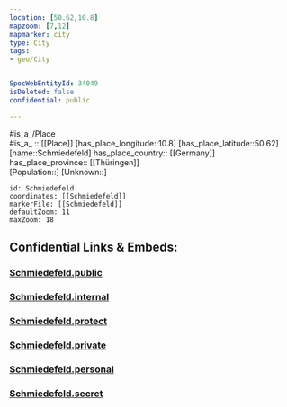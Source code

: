 ```yaml
---
location: [50.62,10.8] 
mapzoom: [7,12] 
mapmarker: city 
type: City
tags:
- geo/City


SpocWebEntityId: 34049
isDeleted: false
confidential: public

---
```

#is_a_/Place  
#is_a_ :: [[Place]] 
[has_place_longitude::10.8] 
[has_place_latitude::50.62] 
[name::Schmiedefeld] 
has_place_country:: [[Germany]]  
has_place_province:: [[Thüringen]]  
[Population::] 
[Unknown::] 


```leaflet
id: Schmiedefeld
coordinates: [[Schmiedefeld]] 
markerFile: [[Schmiedefeld]] 
defaultZoom: 11 
maxZoom: 18
```


## Confidential Links & Embeds: 

### [Schmiedefeld.public](/_public/\Earth\Continent\Europe\Europe~Central\Germany\Germany~East\Thüringen\counties~TH\Saalfeld-Rudolstadt\cities~Saalfeld-Rudolst\Lichtetal~Rennsteig\boroughs~Lichtetal~RennstSchmiedefeld.public.md) 

### [Schmiedefeld.internal](/_internal/\Earth\Continent\Europe\Europe~Central\Germany\Germany~East\Thüringen\counties~TH\Saalfeld-Rudolstadt\cities~Saalfeld-Rudolst\Lichtetal~Rennsteig\boroughs~Lichtetal~RennstSchmiedefeld.internal.md) 

### [Schmiedefeld.protect](/_protect/\Earth\Continent\Europe\Europe~Central\Germany\Germany~East\Thüringen\counties~TH\Saalfeld-Rudolstadt\cities~Saalfeld-Rudolst\Lichtetal~Rennsteig\boroughs~Lichtetal~RennstSchmiedefeld.protect.md) 

### [Schmiedefeld.private](/_private/\Earth\Continent\Europe\Europe~Central\Germany\Germany~East\Thüringen\counties~TH\Saalfeld-Rudolstadt\cities~Saalfeld-Rudolst\Lichtetal~Rennsteig\boroughs~Lichtetal~RennstSchmiedefeld.private.md) 

### [Schmiedefeld.personal](/_personal/\Earth\Continent\Europe\Europe~Central\Germany\Germany~East\Thüringen\counties~TH\Saalfeld-Rudolstadt\cities~Saalfeld-Rudolst\Lichtetal~Rennsteig\boroughs~Lichtetal~RennstSchmiedefeld.personal.md) 

### [Schmiedefeld.secret](/_secret/\Earth\Continent\Europe\Europe~Central\Germany\Germany~East\Thüringen\counties~TH\Saalfeld-Rudolstadt\cities~Saalfeld-Rudolst\Lichtetal~Rennsteig\boroughs~Lichtetal~RennstSchmiedefeld.secret.md)

